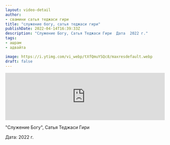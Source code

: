 ```yaml
---
layout: video-detail
author:
- свамини сатья теджаси гири
title: "служение богу, сатья теджаси гири"
publishDate: 2022-04-14T16:39:33Z
description: "Служение Богу, Сатья Теджаси Гири  Дата  2022 г."
tags: 
- ашрам
- адвайта

image: https://i.ytimg.com/vi_webp/tXfQmuYSQc8/maxresdefault.webp
draft: false
---
```


<iframe width="100%" src="https://www.youtube.com/embed/tXfQmuYSQc8" frameborder="0" allowfullscreen=""></iframe> 

 "Служение Богу", Сатья Теджаси Гири

 Дата: 2022 г.

  

 